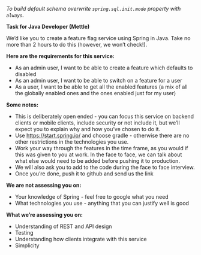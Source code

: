 _To build default schema overwrite
`spring.sql.init.mode` property with `always`._

**Task for Java Developer (Mettle)**

We’d like you to create a feature flag service using Spring in Java. Take no more than 2 hours to do this (however, we
won’t check!).

**Here are the requirements for this service:**
- As an admin user, I want to be able to create a feature which defaults to disabled
- As an admin user, I want to be able to switch on a feature for a user
- As a user, I want to be able to get all the enabled features (a mix of all the globally enabled ones and the ones
  enabled just for my user)

**Some notes:**
- This is deliberately open ended - you can focus this service on backend clients or mobile clients, include security or
not include it, but we’ll expect you to explain why and how you’ve chosen to do it.
- Use https://start.spring.io/ and choose gradle - otherwise there are no other restrictions in the technologies you use.
- Work your way through the features in the time frame, as you would if this was given to you at work. In the face to
face, we can talk about what else would need to be added before pushing it to production.
- We will also ask you to add to the code during the face to face interview.
- Once you’re done, push it to github and send us the link

**We are not assessing you on:**
- Your knowledge of Spring - feel free to google what you need
- What technologies you use - anything that you can justify well is good

**What we’re assessing you on:**
- Understanding of REST and API design
- Testing
- Understanding how clients integrate with this service
- Simplicity
